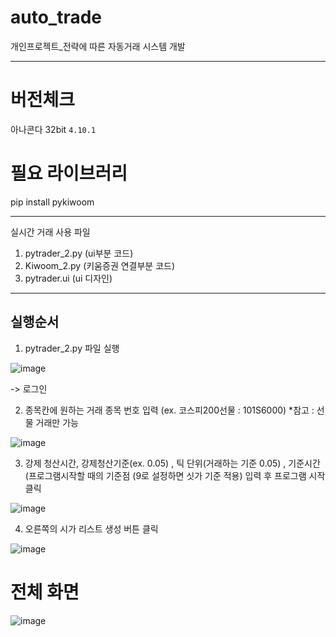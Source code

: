 # auto_trade
개인프로젝트_전략에 따른 자동거래 시스템 개발


______________________
# 버전체크
아나콘다 32bit `4.10.1`

# 필요 라이브러리
pip install pykiwoom
____________________




실시간 거래 사용 파일
1. pytrader_2.py (ui부분 코드)
2. Kiwoom_2.py (키움증권 연결부분 코드)
3. pytrader.ui (ui 디자인)
--------------------------------------

## 실행순서
1. pytrader_2.py 파일 실행


![image](https://user-images.githubusercontent.com/70958560/158515592-498d79fb-d56f-44ec-9678-ce4c8fb86208.png)

-> 로그인 

2. 종목칸에 원하는 거래 종목 번호 입력 (ex. 코스피200선물 : 101S6000)
*참고 : 선물 거래만 가능


![image](https://user-images.githubusercontent.com/70958560/158515816-a1fc1be8-7c19-4522-b24f-65755d556aab.png)



3. 강제 청산시간, 강제청산기준(ex. 0.05) , 틱 단위(거래하는 기준 0.05) , 기준시간(프로그램시작할 때의 기준점 (9로 설정하면 싯가 기준 적용)   입력 후 프로그램 시작 클릭


![image](https://user-images.githubusercontent.com/70958560/158516053-7d2c8f55-8d10-4b10-9fb6-cc71cbed601a.png)



4. 오른쪽의 시가 리스트 생성 버튼 클릭


![image](https://user-images.githubusercontent.com/70958560/158516090-dd93dcbf-644a-40a9-8e3b-3fbf33408a55.png)





# 전체 화면

![image](https://user-images.githubusercontent.com/70958560/158516181-5badd0e5-2707-4d48-b8c7-5389132311fa.png)


